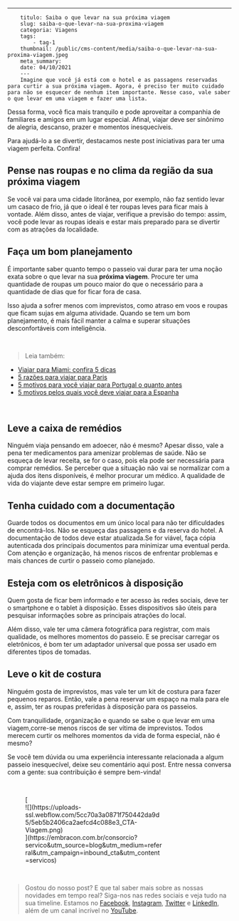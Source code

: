 ---
        titulo: Saiba o que levar na sua próxima viagem
        slug: saiba-o-que-levar-na-sua-proxima-viagem
        categoria: Viagens
        tags:
            - tag-1
        thumbnail: /public/cms-content/media/saiba-o-que-levar-na-sua-proxima-viagem.jpeg
        meta_summary: 
        date: 04/10/2021
        ---
        Imagine que você já está com o hotel e as passagens reservadas para curtir a sua próxima viagem. Agora, é preciso ter muito cuidado para não se esquecer de nenhum item importante. Nesse caso, vale saber o que levar em uma viagem e fazer uma lista.

Dessa forma, você fica mais tranquilo e pode aproveitar a companhia de familiares e amigos em um lugar especial. Afinal, viajar deve ser sinônimo de alegria, descanso, prazer e momentos inesquecíveis.

Para ajudá-lo a se divertir, destacamos neste post iniciativas para ter uma viagem perfeita. Confira!

Pense nas roupas e no clima da região da sua próxima viagem
-----------------------------------------------------------

Se você vai para uma cidade litorânea, por exemplo, não faz sentido levar um casaco de frio, já que o ideal é ter roupas leves para ficar mais à vontade. Além disso, antes de viajar, verifique a previsão do tempo: assim, você pode levar as roupas ideais e estar mais preparado para se divertir com as atrações da localidade.

Faça um bom planejamento
------------------------

É importante saber quanto tempo o passeio vai durar para ter uma noção exata sobre o que levar na sua **próxima viagem**. Procure ter uma quantidade de roupas um pouco maior do que o necessário para a quantidade de dias que for ficar fora de casa.

Isso ajuda a sofrer menos com imprevistos, como atraso em voos e roupas que ficam sujas em alguma atividade. Quando se tem um bom planejamento, é mais fácil manter a calma e superar situações desconfortáveis com inteligência.

‍

> Leia também:

- [Viajar para Miami: confira 5 dicas](https://www.embracon.com.br/blog/viajar-para-miami-confira-5-dicas)
- [5 razões para viajar para Paris](https://www.embracon.com.br/blog/5-razoes-para-viajar-para-paris)
- [5 motivos para você viajar para Portugal o quanto antes](https://www.embracon.com.br/blog/5-motivos-para-voce-viajar-para-portugal-o-quanto-antes)
- [5 motivos pelos quais você deve viajar para a Espanha](https://www.embracon.com.br/blog/5-motivos-pelos-quais-voce-deve-viajar-para-a-espanha)

‍

Leve a caixa de remédios
------------------------

Ninguém viaja pensando em adoecer, não é mesmo? Apesar disso, vale a pena ter medicamentos para amenizar problemas de saúde. Não se esqueça de levar receita, se for o caso, pois ela pode ser necessária para comprar remédios. Se perceber que a situação não vai se normalizar com a ajuda dos itens disponíveis, é melhor procurar um médico. A qualidade de vida do viajante deve estar sempre em primeiro lugar.

Tenha cuidado com a documentação
--------------------------------

Guarde todos os documentos em um único local para não ter dificuldades de encontrá-los. Não se esqueça das passagens e da reserva do hotel. A documentação de todos deve estar atualizada.Se for viável, faça cópia autenticada dos principais documentos para minimizar uma eventual perda. Com atenção e organização, há menos riscos de enfrentar problemas e mais chances de curtir o passeio como planejado.

Esteja com os eletrônicos à disposição
--------------------------------------

Quem gosta de ficar bem informado e ter acesso às redes sociais, deve ter o smartphone e o tablet à disposição. Esses dispositivos são úteis para pesquisar informações sobre as principais atrações do local.

Além disso, vale ter uma câmera fotográfica para registrar, com mais qualidade, os melhores momentos do passeio. E se precisar carregar os eletrônicos, é bom ter um adaptador universal que possa ser usado em diferentes tipos de tomadas.

Leve o kit de costura
---------------------

Ninguém gosta de imprevistos, mas vale ter um kit de costura para fazer pequenos reparos. Então, vale a pena reservar um espaço na mala para ele e, assim, ter as roupas preferidas à disposição para os passeios.

Com tranquilidade, organização e quando se sabe o que levar em uma viagem,corre-se menos riscos de ser vítima de imprevistos. Todos merecem curtir os melhores momentos da vida de forma especial, não é mesmo?

Se você tem dúvida ou uma experiência interessante relacionada a algum passeio inesquecível, deixe seu comentário aqui post. Entre nessa conversa com a gente: sua contribuição é sempre bem-vinda!

‍

<figure class="w-richtext-figure-type-image w-richtext-align-center" style="max-width:310px">[<div>![](https://uploads-ssl.webflow.com/5cc70a3a0871f750442da9d5/5eb5b2406ca2aefcd4c088e3_CTA-Viagem.png)</div>](https://embracon.com.br/consorcio?servico&utm_source=blog&utm_medium=referral&utm_campaign=inbound_cta&utm_content=servicos)</figure>‍

> Gostou do nosso post? E que tal saber mais sobre as nossas novidades em tempo real? Siga-nos nas redes sociais e veja tudo na sua timeline. Estamos no [Facebook](https://www.facebook.com/embracon/), [Instagram](https://www.instagram.com/embraconoficial/), [Twitter](https://twitter.com/embracon) e [LinkedIn](https://www.linkedin.com/company/1018875/), além de um canal incrível no [YouTube](https://www.youtube.com/channel/UCL-Y0mv9zc73Iek48NLUBzQ).
        